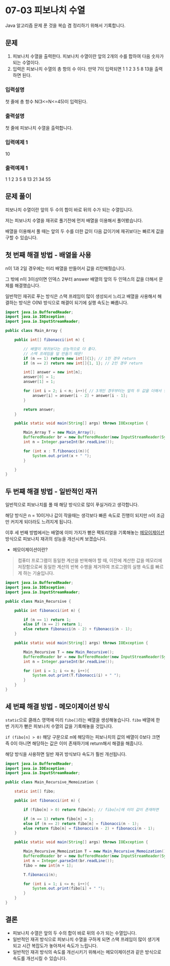 # 07-03 피보나치 수열
Java 알고리즘 문제 푼 것을 복습 겸 정리하기 위해서 기록합니다.

## 문제
1) 피보나치 수열을 출력한다. 피보나치 수열이란 앞의 2개의 수를 합하여 다음 숫자가 되는 
수열이다.
2) 입력은 피보나치 수열의 총 항의 수 이다. 만약 7이 입력되면 1 1 2 3 5 8 13을 출력하면 
된다.
 
### 입력설명
첫 줄에 총 항수 N(3<=N<=45)이 입력된다.

### 출력설명
첫 줄에 피보나치 수열을 출력합니다.

### 입력예제 1 
10

### 출력예제 1
1 1 2 3 5 8 13 21 34 55

## 문제 풀이
피보나치 수열이란 앞의 두 수의 합이 바로 뒤의 수가 되는 수열입니다.

저는 피보나치 수열을 재귀로 풀기전에 먼저 배열을 이용해서 풀어봤습니다.

배열을 이용해서 풀 때는 앞의 두 수를 더한 값이 다음 값이기에 재귀보다는 빠르게 값을 구할 수 있습니다.


## 첫 번째 해결 방법 - 배열을 사용
n이 1과 2일 경우에는 미리 배열을 만들어서 값을 리턴해줬습니다.

그 밖에 n이 3이상이면 인덱스 2부터 answer 배열의 앞의 두 인덱스의 값을 더해서 문제를 해결했습니다. 

일반적인 재귀로 푸는 방식은 스택 프레임이 많이 생성되서 느리고 배열을 사용해서 해결하는 방식은 O(N) 방식으로 해결이 되기에 실행 속도는 빠릅니다.

```java
import java.io.BufferedReader;
import java.io.IOException;
import java.io.InputStreamReader;

public class Main_Array {

    public int[] fibonacci(int n) {

        // 배열이 재귀보다는 성능적으로 더 좋다.
        // 스택 프레임을 덜 만들기 때문!
        if (n == 1) return new int[]{1}; // 1인 경우 return
        if (n == 2) return new int[]{1, 1}; // 2인 경우 return

        int[] answer = new int[n];
        answer[0] = 1;
        answer[1] = 1;

        for (int i = 2; i < n; i++){ // 3개인 경우부터는 앞의 두 값을 더해서 현재 인덱스에 넣어준다.
            answer[i] = answer[i - 2] + answer[i - 1];
        }

        return answer;
    }

    public static void main(String[] args) throws IOException {

        Main_Array T = new Main_Array();
        BufferedReader br = new BufferedReader(new InputStreamReader(System.in));
        int n = Integer.parseInt(br.readLine());

        for (int x : T.fibonacci(n)){
            System.out.print(x + " ");
        }

    }
}
```

## 두 번째 해결 방법 - 일반적인 재귀
일반적으로 피보나치를 풀 때 해당 방식으로 많이 푸실거라고 생각합니다.

해당 방식은 n = 10이거나 값이 작을때는 생각보다 빠른 속도로 진행이 되지만 n이 조금만 커지게 되더라도 느려지게 됩니다.

이후 세 번째 방법에서는 배열에 이미 가지가 뻗은 팩토리얼을 기록해놓는 <a href="https://ko.wikipedia.org/wiki/%EB%A9%94%EB%AA%A8%EC%9D%B4%EC%A0%9C%EC%9D%B4%EC%85%98" target="_blank">메모이제이션</a> 방식으로 피보나치 재귀의 성능을 개선시켜 보겠습니다.

* 메모이제이션이란?
> 컴퓨터 프로그램이 동일한 계산을 반복해야 할 때, 이전에 계산한 값을 메모리에 저장함으로써 동일한 계산의 반복 수행을 제거하여 프로그램의 실행 속도를 빠르게 하는 기술입니다.

```java
import java.io.BufferedReader;
import java.io.IOException;
import java.io.InputStreamReader;

public class Main_Recursive {

    public int fibonacci(int n) {

        if (n == 1) return 1;
        else if (n == 2) return 1;
        else return fibonacci(n - 2) + fibonacci(n - 1);
    }

    public static void main(String[] args) throws IOException {

        Main_Recursive T = new Main_Recursive();
        BufferedReader br = new BufferedReader(new InputStreamReader(System.in));
        int n = Integer.parseInt(br.readLine());

        for (int i = 1; i <= n; i++){
            System.out.print(T.fibonacci(i) + " ");
        }
    }
}
```

## 세 번째 해결 방법 - 메모이제이션 방식
`static`으로 클래스 영역에 미리 `fibo[]`라는 배열을 생성해놓습니다.
`fibo` 배열에 한 번 가지가 뻗은 피보나치 수열의 값을 기록해놓을 것입니다.

`if (fibo[n] > 0)` 해당 구문으로 n에 해당하는 피보나치의 값의 배열이 0보다 크면 즉 0이 아니면 해당하는 값은 이미 존재하기에 return해서 해결을 해줍니다. 

해당 방식을 사용하면 일반 재귀 방식보다 속도가 훨씬 개선됩니다.
```java
import java.io.BufferedReader;
import java.io.IOException;
import java.io.InputStreamReader;

public class Main_Recursive_Memoization {

    static int[] fibo;

    public int fibonacci(int n) {

        if (fibo[n] > 0) return fibo[n]; // fibo[n]에 이미 값이 존재하면

        if (n == 1) return fibo[n] = 1;
        else if (n == 2) return fibo[n] = fibonacci(n - 1);
        else return fibo[n] = fibonacci(n - 2) + fibonacci(n - 1);
    }

    public static void main(String[] args) throws IOException {

        Main_Recursive_Memoization T = new Main_Recursive_Memoization();
        BufferedReader br = new BufferedReader(new InputStreamReader(System.in));
        int n = Integer.parseInt(br.readLine());
        fibo = new int[n + 1];

        T.fibonacci(n);

        for (int i = 1; i <= n; i++){
            System.out.print(fibo[i] + " ");
        }
    }
}
```

## 결론
* 피보나치 수열은 앞의 두 수의 합이 바로 뒤의 수가 되는 수열입니다.
* 일반적인 재귀 방식으로 피보나치 수열을 구하게 되면 스택 프레임이 많이 생기게 되고 시간 복잡도가 놓아져서 속도가 느립니다.
* 일반적인 재귀 방식의 속도를 개선시키기 위해서는 메모이제이션과 같은 방식으로 속도를 개선시킬 수 있습니다.